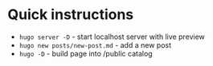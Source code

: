# Quick instructions

- ```hugo server -D``` - start localhost server with live preview
- ```hugo new posts/new-post.md``` - add a new post
- ```hugo -D``` - build page into /public catalog   
